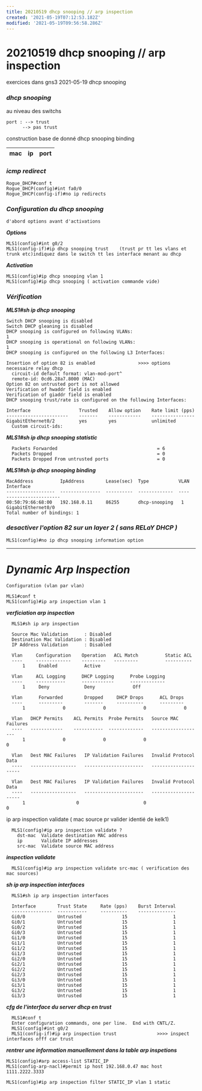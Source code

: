 ```yaml
---
title: 20210519 dhcp snooping // arp inspection
created: '2021-05-19T07:12:53.182Z'
modified: '2021-05-19T09:56:58.286Z'
---
```


# 20210519 dhcp snooping // arp inspection

exercices dans gns3 2021-05-19 dhcp snooping



### ***dhcp snooping***

au niveau des switchs

    port : --> trust
          --> pas trust


construction base de donné dhcp snooping binding

| mac | ip | port |
| --- | -- | ---- |

### ***icmp redirect***

    Rogue_DHCP#conf t
    Rogue_DHCP(config)#int fa0/0
    Rogue_DHCP(config-if)#no ip redirects


### ***Configuration du dhcp snooping***

    d'abord options avant d'activations

***Options***

    MLS1(config)#int g0/2
    MLS1(config-if)#ip dhcp snooping trust    (trust pr tt les vlans et trunk etc)indiquez dans le switch tt les interface menant au dhcp

***Activation***

    MLS1(config)#ip dhcp snooping vlan 1
    MLS1(config)#ip dhcp snooping ( activation commande vide)

### ***Vérification***

***MLS1#sh ip dhcp snooping***

    Switch DHCP snooping is disabled
    Switch DHCP gleaning is disabled
    DHCP snooping is configured on following VLANs:
    1
    DHCP snooping is operational on following VLANs:
    1
    DHCP snooping is configured on the following L3 Interfaces:

    Insertion of option 82 is enabled                >>>> options necessaire relay dhcp
      circuit-id default format: vlan-mod-port^      
      remote-id: 0cd6.28a7.8000 (MAC)
    Option 82 on untrusted port is not allowed
    Verification of hwaddr field is enabled
    Verification of giaddr field is enabled
    DHCP snooping trust/rate is configured on the following Interfaces:

    Interface                  Trusted    Allow option    Rate limit (pps)
    -----------------------    -------    ------------    ----------------
    GigabitEthernet0/2         yes        yes             unlimited
      Custom circuit-ids:

***MLS1#sh ip dhcp snooping statistic***

      Packets Forwarded                                     = 6
      Packets Dropped                                       = 0
      Packets Dropped From untrusted ports                  = 0


***MLS1#sh ip dhcp snooping binding***

    MacAddress          IpAddress        Lease(sec)  Type           VLAN  Interface
    ------------------  ---------------  ----------  -------------  ----  --------------------
    00:50:79:66:68:00   192.168.0.11     86255       dhcp-snooping   1     GigabitEthernet0/0
    Total number of bindings: 1

### ***desactiver l'option 82 sur un layer 2 ( sans RELaY DHCP )***

    MLS1(config)#no ip dhcp snooping information option

--------------------------------

# ***Dynamic Arp Inspection***

    Configuration (vlan par vlan)

    MLS1#conf t
    MLS1(config)#ip arp inspection vlan 1


***verficiation arp inspection***

      MLS1#sh ip arp inspection

      Source Mac Validation      : Disabled
      Destination Mac Validation : Disabled
      IP Address Validation      : Disabled

      Vlan     Configuration    Operation   ACL Match          Static ACL
      ----     -------------    ---------   ---------          ----------
          1     Enabled          Active

      Vlan     ACL Logging      DHCP Logging      Probe Logging
      ----     -----------      ------------      -------------
          1     Deny             Deny              Off

      Vlan      Forwarded        Dropped     DHCP Drops      ACL Drops
      ----      ---------        -------     ----------      ---------
          1              0              0              0              0

      Vlan   DHCP Permits    ACL Permits  Probe Permits   Source MAC Failures
      ----   ------------    -----------  -------------   -------------------
          1              0              0              0                     0

      Vlan   Dest MAC Failures   IP Validation Failures   Invalid Protocol Data
      ----   -----------------   ----------------------   ---------------------

      Vlan   Dest MAC Failures   IP Validation Failures   Invalid Protocol Data
      ----   -----------------   ----------------------   ---------------------
          1                   0                        0                       0


ip arp inspection validate ( mac source pr valider identié de kelk1)

      MLS1(config)#ip arp inspection validate ?
        dst-mac  Validate destination MAC address
        ip       Validate IP addresses
        src-mac  Validate source MAC address

***inspection validate***

      MLS1(config)#ip arp inspection validate src-mac ( verification des mac sources)



***sh ip arp inspection interfaces***

      MLS1#sh ip arp inspection interfaces

      Interface        Trust State     Rate (pps)    Burst Interval
      ---------------  -----------     ----------    --------------
      Gi0/0            Untrusted               15                 1
      Gi0/1            Untrusted               15                 1
      Gi0/2            Untrusted               15                 1
      Gi0/3            Untrusted               15                 1
      Gi1/0            Untrusted               15                 1
      Gi1/1            Untrusted               15                 1
      Gi1/2            Untrusted               15                 1
      Gi1/3            Untrusted               15                 1
      Gi2/0            Untrusted               15                 1
      Gi2/1            Untrusted               15                 1
      Gi2/2            Untrusted               15                 1
      Gi2/3            Untrusted               15                 1
      Gi3/0            Untrusted               15                 1
      Gi3/1            Untrusted               15                 1
      Gi3/2            Untrusted               15                 1
      Gi3/3            Untrusted               15                 1


***cfg de l'interface du server dhcp en trust***

      MLS1#conf t
      Enter configuration commands, one per line.  End with CNTL/Z.
      MLS1(config)#int g0/2
      MLS1(config-if)#ip arp inspection trust               >>>> inspect interfaces offf car trust



***rentrer une information manuellement dans la table arp inspetions***


    MLS1(config)#arp access-list STATIC_IP
    MLS1(config-arp-nacl)#permit ip host 192.168.0.47 mac host 1111.2222.3333

    MLS1(config)#ip arp inspection filter STATIC_IP vlan 1 static

